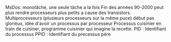 MsDos: monotâche, une seule tâche a la fois
Fin des années 90-2000 peut plus rendre processeurs plus petits a cause des transistors. Multiprocesseurs (plusieurs processeurs sur la même puce) début pas glorieux, idée d'avoir un processus par processeur
Processus cuisinier en train de cuisiner, programme cuisinier qui imagine la recette. 
PID : Identifiant du processus
PPID : Identifiant du precessus père